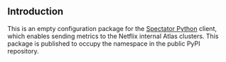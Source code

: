 ## Introduction

This is an empty configuration package for the [Spectator Python] client, which enables sending
metrics to the Netflix internal Atlas clusters. This package is published to occupy the namespace
in the public PyPI repository.

[Spectator Python]: https://github.com/Netflix/spectator-py
